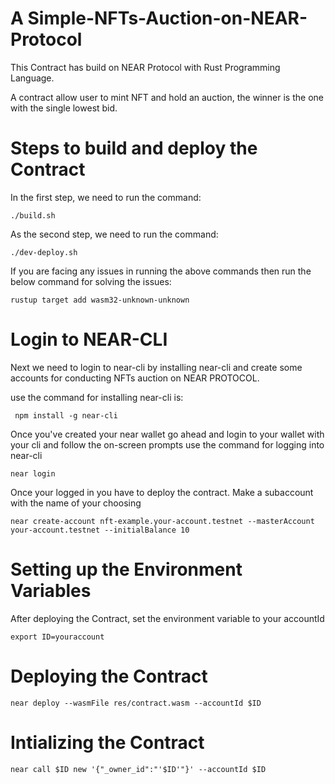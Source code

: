# A Simple-NFTs-Auction-on-NEAR-Protocol
This Contract has build on NEAR Protocol with Rust Programming Language. 

A contract allow user to mint NFT and hold an auction, the winner is the one with the single lowest bid.

# Steps to build and deploy the Contract

In the first step, we need to run the command:

    ./build.sh

As the second step, we need to run the command:

    ./dev-deploy.sh
    
If you are facing any issues in running the above commands then run the below command for solving the issues:

    rustup target add wasm32-unknown-unknown 
    
# Login to NEAR-CLI

Next we need to login to near-cli by installing near-cli and create some accounts for conducting NFTs auction on NEAR PROTOCOL.

use the command for installing near-cli is:
     
     npm install -g near-cli
     
Once you've created your near wallet go ahead and login to your wallet with your cli and follow the on-screen prompts use the command for logging into near-cli

    near login
    
Once your logged in you have to deploy the contract. Make a subaccount with the name of your choosing

    near create-account nft-example.your-account.testnet --masterAccount your-account.testnet --initialBalance 10
    
# Setting up the Environment Variables 

After deploying the Contract, set the environment variable to your accountId

    export ID=youraccount
    
# Deploying the Contract

    near deploy --wasmFile res/contract.wasm --accountId $ID
    
# Intializing the Contract

    near call $ID new '{"_owner_id":"'$ID'"}' --accountId $ID
    

    

